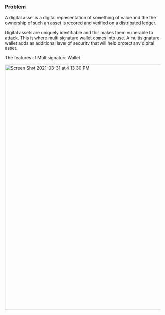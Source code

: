 ### Problem
A digital asset is a digital representation of something of value and the the ownership of such an asset is recored and verified on a distributed ledger. 

Digital assets are uniquely identifiable and this makes them vulnerable to attack. This is where multi signature wallet comes into use. 
A multisignature wallet adds an additional layer of security that will help protect any digital asset. 

The features of Multisignature Wallet 

<img width="793" alt="Screen Shot 2021-03-31 at 4 13 30 PM" src="https://user-images.githubusercontent.com/71392728/113205508-5b286880-923c-11eb-923b-1a644e673843.png">

